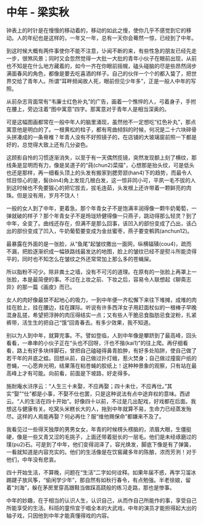 # 中年 - 梁实秋

钟表上的时针是在慢慢的移动着的，移动的如此之慢，使你几乎不感觉到它的移动。人的年纪也是这样的，一年又一年，总有一天你会蓦然一惊，已经到了中年。

到这时候大概有两件事使你不能不注意，讣闻不断的来，有些性急的朋友已经先走一步，很煞风景；同时又会忽然觉得一大批一大批的青年小伙子在眼前出现，从前也不知是在什么地方藏着的，如今一齐在你眼前摇幌，磕头碰脑的尽是些昂然阔步满面春风的角色，都像是要去吃喜酒的样子。自己的伙伴一个个的都入蛰了，把世界交给了青年人。所谓“耳畔频闻故人死，眼前但见少年多”，正是一般人中年的写照。

从前杂志背面常有“韦廉士红色补丸”的广告，画着一个憔悴的人，弓着身子，手拊在腰上，旁边注着“图中寓意”四字。那寓意对于青年人是相当深奥的。

可是这幅图画都常在一般中年人的脑里涌现，虽然他不一定想吃“红色补丸”，那点寓意他是明白的了。一根黄松的柱子，都有弯曲倾斜的时候，何况是二十六块碎骨头拼凑成的一条脊椎？年青人没有不好照镜子的，在店铺的大玻璃窗前照一下都是好的，总觉得大致上还有几分姿色。

这顾影自怜的习惯逐渐消失，以至于有一天偶然揽镜，突然发现额上刻了横纹，那线条是显明而有力，像是吴道子的“莼(chun2)菜描”，心想那是抬头纹，可是低头也还是那样，再一细看头顶上的头发有搬家到腮旁颔(han4)下的趋势，而最令人怵目惊心的是，鬓(bin4)角上发现几根白发，这一惊非同小可，平夙一毛不拔的人到这时候也不免要狠心的把它拔去，拔毛连茹，头发根上还许带着一颗鲜亮的肉珠。但是没有用，岁月不饶人！ 

一般的女人到了中年，更着急。那个年青女子不是饱满丰润得像一颗牛奶葡萄，一弹就破的样子？那个年青女子不是玲珑矫健得像一只燕子，跳动得那么轻灵？到了中年，全变了。曲线还存在，但满不是那么回事，该凹入的部份变成了凸出，该凸出的部份变成了凹入，牛奶葡萄要变成为金丝蜜枣，燕子要变鹌鹑(anchun12)。

最暴露在外面的是一张脸，从“鱼尾”起皱纹撒出一面网，纵横辐辏(cou4)，疏而不漏，把脸逐渐织成一幅铁路线最发达的地图，脸上的皱纹已经不是熨斗所能烫得平的，同时也不知怎么在皱纹之外还常常加上那么多的苍蝇屎。

所以脂粉不可少。除非粪土之墙，没有不可污的道理。在原有的一张脸上再罩上一张脸，本是最简便的事。不过在上妆之前、下妆之后，容易令人联想起《聊斋志异》的那一篇《画皮》而已。

女人的肉好像最禁不起地心的吸力，一到中年便一齐松懈下来往下堆摊，成堆的肉挂在脸上，挂在腰边，挂在踝际。听说有许多西洋女子用赶面杖似的一根棒子早晚混身乱搓，希望把浮肿的肉压得结实一点；又有些人干脆忌食脂肪忌食淀粉，扎紧裤带，活生生的把自己“饿”回青春去。有多少效果，我不知道。

别以为人到中年，就算完事。不。譬如登临，人到中年像是攀跻到了最高峰，回头看看，一串串的小伙子正在“头也不回呀，汗也不揩(kai1)”的往上爬。再仔细看看，路上有好多块绊脚石，曾把自己磕碰得鼻青脸肿，有好多处陷阱，使自己做了若干年的井底之蛙。回想从前，自己做过扑灯蛾，惹火焚身；自己做过撞窗户纸的苍蝇，一心愿奔光明，结果落在粘苍蝇的胶纸上！这种种景象的观察，只有站在最高峰上才有可能。向前看，前面是下坡路，好走得多。

施耐庵水浒序云：“人生三十未娶，不应再娶；四十未仕，不应再仕。”其实“娶”“仕”都是小事，不娶不仕也罢，只是这种说法有点中途弃权的意味。西谚云。“人的生活在四十开始”。好像四十以前，不过是几出配戏，好戏都在后面。我想这与健康有关。吃窝头米糕长大的人，拖到中年就算不易，生命力已经蒸发殆尽。这样的人焉能再娶？何必再仕？服“维他赐保命”都嫌来不及了。

我看见过一些得天独厚的男男女女，年青的时候楞头楞脑的，浓眉大眼，生僵挺硬，像是一些又青又涩的毛挑子，上面还带着挺长的一层毛。他们是未经琢磨过的璞(pu2)石。可是到了中年，他们变得润泽了，容光焕发，脚底下像是有了弹簧，一看就知道是内容充实的。他们的生活像是在饮窖藏多年的陈酿，浓而芳洌！对于他们，中年没有悲哀。  

四十开始生活，不算晚，问题在“生活”二字如何诠释。如果年届不惑，再学习溜冰踢踺子放风筝，“偷闲学少年”，那自然有如秋行春令，有点勉强。半老徐娘，留着“刘海”，躲在茅房里穿高跟鞋当做踩高跷般的练习走路，那也是惨事。

中年的妙趣，在于相当的认识人生，认识自己，从而作自己所能作的事，享受自己所能享受的生活。科班的童伶宜于唱全本的大武戏，中年的演员才能担得起大出的轴子戏，只因他到中年才能真懂得戏的内容。 
